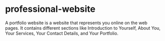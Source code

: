 # professional-website
A portfolio website is a website that represents you online on the web pages. It contains different sections like Introduction to Yourself, About You, Your Services, Your Contact Details, and Your Portfolio.
